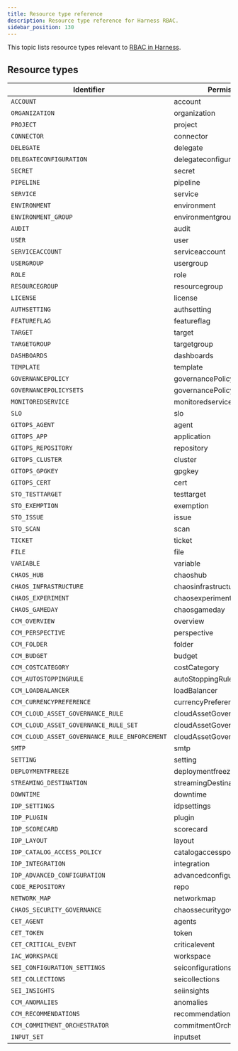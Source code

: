 ```yaml
---
title: Resource type reference
description: Resource type reference for Harness RBAC.
sidebar_position: 130
---
```


This topic lists resource types relevant to [RBAC in Harness](./rbac-in-harness.md).

## Resource types

| Identifier | Permission key |
| ---  | ----------- |
| `ACCOUNT` | account |
| `ORGANIZATION` | organization |
| `PROJECT` | project |
| `CONNECTOR` | connector |
| `DELEGATE` | delegate |
| `DELEGATECONFIGURATION` | delegateconfiguration |
| `SECRET` | secret |
| `PIPELINE` | pipeline |
| `SERVICE` | service |
| `ENVIRONMENT` | environment |
| `ENVIRONMENT_GROUP` | environmentgroup |
| `AUDIT` | audit |
| `USER` | user |
| `SERVICEACCOUNT` | serviceaccount |
| `USERGROUP` |usergroup|
| `ROLE` |role|
| `RESOURCEGROUP`| resourcegroup|
| `LICENSE` |license|
| `AUTHSETTING` |authsetting|
| `FEATUREFLAG` |featureflag|
| `TARGET` | target|
| `TARGETGROUP` |targetgroup|
| `DASHBOARDS` |dashboards|
| `TEMPLATE` |template|
| `GOVERNANCEPOLICY` |governancePolicy|
| `GOVERNANCEPOLICYSETS` |governancePolicySets|
| `MONITOREDSERVICE` |monitoredservice|
| `SLO` |slo|
| `GITOPS_AGENT` |agent|
| `GITOPS_APP` |application|
| `GITOPS_REPOSITORY` |repository|
| `GITOPS_CLUSTER` |cluster|
| `GITOPS_GPGKEY` |gpgkey|
| `GITOPS_CERT` |cert|
| `STO_TESTTARGET` |testtarget|
| `STO_EXEMPTION` |exemption|
| `STO_ISSUE` |issue|
| `STO_SCAN` |   scan|
| `TICKET` |ticket|
| `FILE` |file|
| `VARIABLE` |variable|
| `CHAOS_HUB` |chaoshub|
| `CHAOS_INFRASTRUCTURE` |chaosinfrastructure|
| `CHAOS_EXPERIMENT` |chaosexperiment|
| `CHAOS_GAMEDAY` |chaosgameday|
| `CCM_OVERVIEW` |overview|
| `CCM_PERSPECTIVE` |perspective|
| `CCM_FOLDER` |folder|
| `CCM_BUDGET` | budget|
| `CCM_COSTCATEGORY`  |costCategory|
| `CCM_AUTOSTOPPINGRULE`  |autoStoppingRule|
| `CCM_LOADBALANCER ` |loadBalancer|
| `CCM_CURRENCYPREFERENCE`  |currencyPreference|
| `CCM_CLOUD_ASSET_GOVERNANCE_RULE` |cloudAssetGovernanceRule|
| `CCM_CLOUD_ASSET_GOVERNANCE_RULE_SET`  |cloudAssetGovernanceRuleSet|
| `CCM_CLOUD_ASSET_GOVERNANCE_RULE_ENFORCEMENT`  |cloudAssetGovernanceEnforcement|
| `SMTP`  |smtp|
| `SETTING`  |setting|
| `DEPLOYMENTFREEZE`  |deploymentfreeze|
| `STREAMING_DESTINATION` | streamingDestination|
| `DOWNTIME`  |downtime|
| `IDP_SETTINGS` |  idpsettings|
| `IDP_PLUGIN`   | plugin|
| `IDP_SCORECARD`  |   scorecard|
| `IDP_LAYOUT`   |  layout|
| `IDP_CATALOG_ACCESS_POLICY`  |   catalogaccesspolicy|
| `IDP_INTEGRATION`   |  integration|
| `IDP_ADVANCED_CONFIGURATION`  |   advancedconfiguration|
| `CODE_REPOSITORY` |  repo|
| `NETWORK_MAP` |  networkmap|
| `CHAOS_SECURITY_GOVERNANCE` |chaossecuritygovernance|
| `CET_AGENT` |  agents|
| `CET_TOKEN`  | token|
| `CET_CRITICAL_EVENT` | criticalevent|
| `IAC_WORKSPACE`  | workspace|
| `SEI_CONFIGURATION_SETTINGS` |seiconfigurationsettings|
| `SEI_COLLECTIONS`  |  seicollections|
| `SEI_INSIGHTS`  |  seiinsights|
| `CCM_ANOMALIES`  |  anomalies|
| `CCM_RECOMMENDATIONS`  |  recommendations|
| `CCM_COMMITMENT_ORCHESTRATOR` |commitmentOrchestrator|
| `INPUT_SET` |  inputset|
